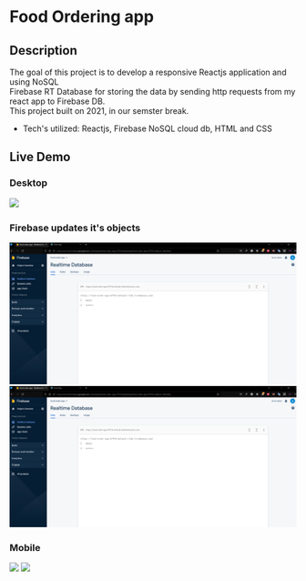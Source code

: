 # Food Ordering app

 ## Description  
 <p>
The goal of this project is to develop a responsive Reactjs application and using NoSQL <br>Firebase RT Database for storing the data by sending http requests from my react app to Firebase DB.<br>This project built on 2021, in our semster break.
   <p>

* Tech's utilized: Reactjs, Firebase NoSQL cloud db, HTML and CSS  

## Live Demo
   

 ### Desktop  
 
 <p><p> 
 <img width="600" src="https://github.com/akamary/food-order-app/blob/main/gifs/addAndCheckout.gif">
 
 
 ### Firebase updates it's objects <br> 
 
 <img width="600" src="https://github.com/akamary/food-order-app/blob/main/gifs/firebaseRT_DB.png">  
 <img width="600" src="https://github.com/akamary/food-order-app/blob/main/gifs/firebaseRT_DB.png">
 
 ### Mobile  
 
 <p><p>
 <img width="600" src="https://github.com/akamary/food-order-app/blob/main/gifs/mobileFriendly.gif">
 <img width="600" src="https://github.com/akamary/food-order-app/blob/main/gifs/addJsonDatafile.gif">
